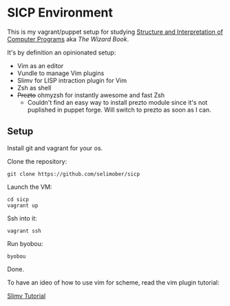 # SICP Environment

This is my vagrant/puppet setup for studying [Structure and Interpretation of Computer Programs](http://mitpress.mit.edu/sicp/) aka *The Wizard Book*.

It's by definition an opinionated setup:

* Vim as an editor
* Vundle to manage Vim plugins
* Slimv for LISP intraction plugin for Vim
* Zsh as shell
* ~~Prezto~~ ohmyzsh for instantly awesome and fast Zsh
  - Couldn't find an easy way to install prezto module since it's not puplished in puppet forge. Will switch to prezto as soon as I can.

## Setup

Install git and vagrant for your os.

Clone the repository:

    git clone https://github.com/selimober/sicp

Launch the VM:

    cd sicp
    vagrant up

Ssh into it:

    vagrant ssh

Run byobou:

    byobou

Done.

To have an ideo of how to use vim for scheme, read the vim plugin tutorial:
    
[Slimv Tutorial](http://kovisoft.bitbucket.org/tutorial.html)
